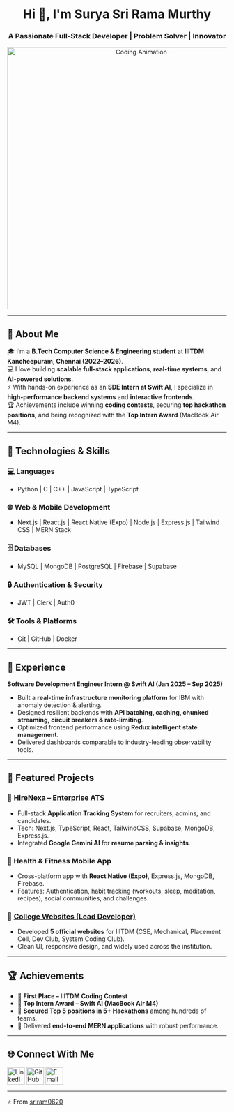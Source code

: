 <h1 align="center">Hi 👋, I'm Surya Sri Rama Murthy</h1>
<h3 align="center">A Passionate Full-Stack Developer | Problem Solver | Innovator</h3>

<p align="center">
  <img src="gif.gif" alt="Coding Animation" width="600"/>
</p>

---

## 🚀 About Me
🎓 I’m a **B.Tech Computer Science & Engineering student** at **IIITDM Kancheepuram, Chennai (2022–2026)**.  
💻 I love building **scalable full-stack applications**, **real-time systems**, and **AI-powered solutions**.  
⚡ With hands-on experience as an **SDE Intern at Swift AI**, I specialize in **high-performance backend systems** and **interactive frontends**.  
🏆 Achievements include winning **coding contests**, securing **top hackathon positions**, and being recognized with the **Top Intern Award** (MacBook Air M4).  

---

## 🔧 Technologies & Skills

### 💻 Languages
- Python | C | C++ | JavaScript | TypeScript

### 🌐 Web & Mobile Development
- Next.js | React.js | React Native (Expo) | Node.js | Express.js | Tailwind CSS | MERN Stack

### 🗄️ Databases
- MySQL | MongoDB | PostgreSQL | Firebase | Supabase

### 🔒 Authentication & Security
- JWT | Clerk | Auth0

### 🛠️ Tools & Platforms
- Git | GitHub | Docker  

---

## 💼 Experience

**Software Development Engineer Intern @ Swift AI (Jan 2025 – Sep 2025)**  
- Built a **real-time infrastructure monitoring platform** for IBM with anomaly detection & alerting.  
- Designed resilient backends with **API batching, caching, chunked streaming, circuit breakers & rate-limiting**.  
- Optimized frontend performance using **Redux intelligent state management**.  
- Delivered dashboards comparable to industry-leading observability tools.  

---

## 📂 Featured Projects

### 🔹 [HireNexa – Enterprise ATS](https://hirenexa.io/)
- Full-stack **Application Tracking System** for recruiters, admins, and candidates.  
- Tech: Next.js, TypeScript, React, TailwindCSS, Supabase, MongoDB, Express.js.  
- Integrated **Google Gemini AI** for **resume parsing & insights**.  

### 🔹 Health & Fitness Mobile App
- Cross-platform app with **React Native (Expo)**, Express.js, MongoDB, Firebase.  
- Features: Authentication, habit tracking (workouts, sleep, meditation, recipes), social communities, and challenges.  

### 🔹 [College Websites (Lead Developer)](https://devclub.iiitdm.ac.in/team)
- Developed **5 official websites** for IIITDM (CSE, Mechanical, Placement Cell, Dev Club, System Coding Club).  
- Clean UI, responsive design, and widely used across the institution.  

---

## 🏆 Achievements
- 🥇 **First Place – IIITDM Coding Contest**  
- 🥇 **Top Intern Award – Swift AI (MacBook Air M4)**  
- 🥈 **Secured Top 5 positions in 5+ Hackathons** among hundreds of teams.  
- 🚀 Delivered **end-to-end MERN applications** with robust performance.  

---

## 🌐 Connect With Me
<p align="left">
<a href="https://www.linkedin.com/in/surya-sri-rama-murthy/" target="blank"><img align="center" src="https://cdn-icons-png.flaticon.com/512/174/174857.png" alt="LinkedIn" height="40" width="40" /></a>
<a href="https://github.com/sriram0620" target="blank"><img align="center" src="https://cdn-icons-png.flaticon.com/512/25/25231.png" alt="GitHub" height="40" width="40" /></a>
<a href="mailto:suryasriramamurthy2003@gmail.com" target="blank"><img align="center" src="https://cdn-icons-png.flaticon.com/512/732/732200.png" alt="Email" height="40" width="40" /></a>
</p>

---

⭐️ From [sriram0620](https://github.com/sriram0620)
